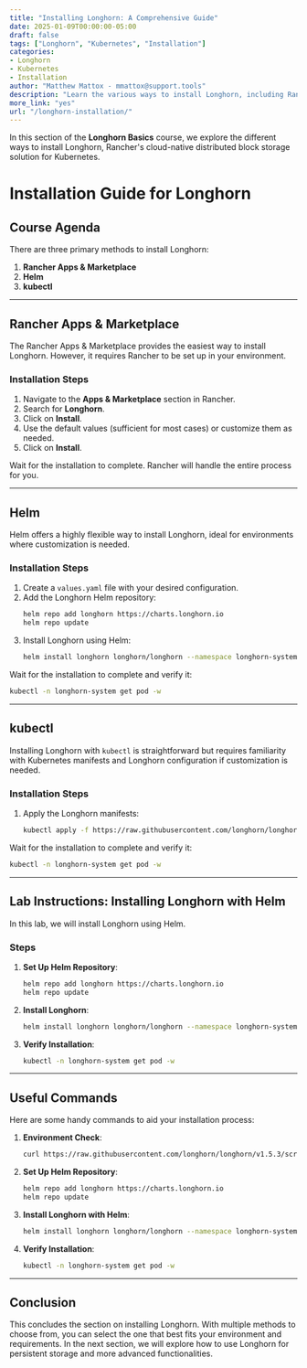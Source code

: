 ```yaml
---
title: "Installing Longhorn: A Comprehensive Guide"
date: 2025-01-09T00:00:00-05:00
draft: false
tags: ["Longhorn", "Kubernetes", "Installation"]
categories:
- Longhorn
- Kubernetes
- Installation
author: "Matthew Mattox - mmattox@support.tools"
description: "Learn the various ways to install Longhorn, including Rancher Apps & Marketplace, Helm, and kubectl, with step-by-step instructions."
more_link: "yes"
url: "/longhorn-installation/"
---
```


In this section of the **Longhorn Basics** course, we explore the different ways to install Longhorn, Rancher's cloud-native distributed block storage solution for Kubernetes.

<!--more-->

# Installation Guide for Longhorn

## Course Agenda

There are three primary methods to install Longhorn:

1. **Rancher Apps & Marketplace**
2. **Helm**
3. **kubectl**

---

## Rancher Apps & Marketplace

The Rancher Apps & Marketplace provides the easiest way to install Longhorn. However, it requires Rancher to be set up in your environment.

### Installation Steps

1. Navigate to the **Apps & Marketplace** section in Rancher.
2. Search for **Longhorn**.
3. Click on **Install**.
4. Use the default values (sufficient for most cases) or customize them as needed.
5. Click on **Install**.

Wait for the installation to complete. Rancher will handle the entire process for you.

---

## Helm

Helm offers a highly flexible way to install Longhorn, ideal for environments where customization is needed.

### Installation Steps

1. Create a `values.yaml` file with your desired configuration.
2. Add the Longhorn Helm repository:
   ```bash
   helm repo add longhorn https://charts.longhorn.io
   helm repo update
   ```
3. Install Longhorn using Helm:
   ```bash
   helm install longhorn longhorn/longhorn --namespace longhorn-system --create-namespace --version 1.5.3
   ```

Wait for the installation to complete and verify it:
```bash
kubectl -n longhorn-system get pod -w
```

---

## kubectl

Installing Longhorn with `kubectl` is straightforward but requires familiarity with Kubernetes manifests and Longhorn configuration if customization is needed.

### Installation Steps

1. Apply the Longhorn manifests:
   ```bash
   kubectl apply -f https://raw.githubusercontent.com/longhorn/longhorn/v1.5.3/deploy/longhorn.yaml
   ```

Wait for the installation to complete and verify it:
```bash
kubectl -n longhorn-system get pod -w
```

---

## Lab Instructions: Installing Longhorn with Helm

In this lab, we will install Longhorn using Helm.

### Steps

1. **Set Up Helm Repository**:
   ```bash
   helm repo add longhorn https://charts.longhorn.io
   helm repo update
   ```

2. **Install Longhorn**:
   ```bash
   helm install longhorn longhorn/longhorn --namespace longhorn-system --create-namespace --version 1.5.3
   ```

3. **Verify Installation**:
   ```bash
   kubectl -n longhorn-system get pod -w
   ```

---

## Useful Commands

Here are some handy commands to aid your installation process:

1. **Environment Check**:
   ```bash
   curl https://raw.githubusercontent.com/longhorn/longhorn/v1.5.3/scripts/environment_check.sh | bash
   ```

2. **Set Up Helm Repository**:
   ```bash
   helm repo add longhorn https://charts.longhorn.io
   helm repo update
   ```

3. **Install Longhorn with Helm**:
   ```bash
   helm install longhorn longhorn/longhorn --namespace longhorn-system --create-namespace --version 1.5.3
   ```

4. **Verify Installation**:
   ```bash
   kubectl -n longhorn-system get pod -w
   ```

---

## Conclusion

This concludes the section on installing Longhorn. With multiple methods to choose from, you can select the one that best fits your environment and requirements. In the next section, we will explore how to use Longhorn for persistent storage and more advanced functionalities.

